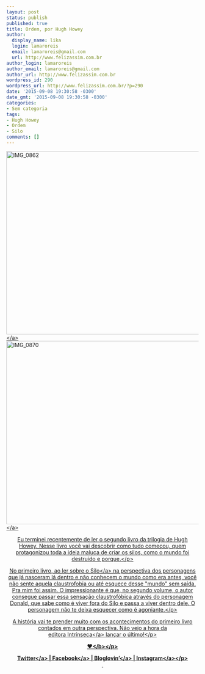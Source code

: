 ```yaml
---
layout: post
status: publish
published: true
title: Ordem, por Hugh Howey
author:
  display_name: lika
  login: lamaroreis
  email: lamaroreis@gmail.com
  url: http://www.felizassim.com.br
author_login: lamaroreis
author_email: lamaroreis@gmail.com
author_url: http://www.felizassim.com.br
wordpress_id: 290
wordpress_url: http://www.felizassim.com.br/?p=290
date: '2015-09-08 19:30:58 -0300'
date_gmt: '2015-09-08 19:30:58 -0300'
categories:
- Sem categoria
tags:
- Hugh Howey
- Ordem
- Silo
comments: []
---
```

<p><a href="http:&#47;&#47;52.88.2.168&#47;wp-content&#47;uploads&#47;2015&#47;09&#47;IMG_0862.jpg"><img class="aligncenter wp-image-292 size-large" src="http:&#47;&#47;52.88.2.168&#47;wp-content&#47;uploads&#47;2015&#47;09&#47;IMG_0862-1024x768.jpg" alt="IMG_0862" width="640" height="480" &#47;><&#47;a> <a href="http:&#47;&#47;52.88.2.168&#47;wp-content&#47;uploads&#47;2015&#47;09&#47;IMG_0870.jpg"><img class="aligncenter wp-image-293 size-large" src="http:&#47;&#47;52.88.2.168&#47;wp-content&#47;uploads&#47;2015&#47;09&#47;IMG_0870-1024x768.jpg" alt="IMG_0870" width="640" height="480" &#47;><&#47;a></p>
<p style="text-align: center;">Eu terminei recentemente de ler o segundo livro da trilogia de Hugh Howey.&nbsp;Nesse livro voc&ecirc; vai descobrir como tudo come&ccedil;ou, quem protagonizou toda a ideia maluca de criar os silos, como o mundo foi destru&iacute;do e porque.<&#47;p></p>
<p style="text-align: center;">No primeiro livro, ao ler sobre&nbsp;o <a href="http:&#47;&#47;www.felizassim.com.br&#47;silo-por-hugh-howey&#47;" target="_blank">Silo<&#47;a> na&nbsp;perspectiva dos personagens que j&aacute; nasceram l&aacute; dentro e n&atilde;o conhecem o mundo como era antes, voc&ecirc; n&atilde;o sente aquela claustrofobia ou at&eacute; esquece desse "mundo" sem sa&iacute;da. Pra mim foi assim. O impressionante &eacute; que, no segundo volume, o autor consegue passar essa sensa&ccedil;&atilde;o claustrof&oacute;bica atrav&eacute;s do personagem Donald, que&nbsp;sabe como &eacute; viver fora do Silo e passa a viver dentro dele. O personagem n&atilde;o te deixa esquecer como &eacute; agoniante.<&#47;p></p>
<p style="text-align: center;">A hist&oacute;ria vai te prender muito&nbsp;com os acontecimentos do primeiro livro contados em&nbsp;outra perspectiva. N&atilde;o vejo a hora da editora&nbsp;<a href="http:&#47;&#47;www.intrinseca.com.br&#47;ordem&#47;" target="_blank">Intr&iacute;nseca<&#47;a>&nbsp;lan&ccedil;ar o &uacute;ltimo!<&#47;p></p>
<p style="text-align: center;"><b>&hearts;<&#47;b><&#47;p></p>
<p style="text-align: center;"><a href="https:&#47;&#47;twitter.com&#47;lettiicee" target="_blank">Twitter<&#47;a>&nbsp;|&nbsp;<a href="http:&#47;&#47;www.facebook.com&#47;blogfelizassim" target="_blank">Facebook<&#47;a>&nbsp;|&nbsp;<a href="https:&#47;&#47;www.bloglovin.com&#47;blogs&#47;feliz-assim-14224049" target="_blank">Bloglovin&rsquo;<&#47;a>&nbsp;|&nbsp;<a href="http:&#47;&#47;instagram.com&#47;lettiicee" target="_blank">Instagram<&#47;a><&#47;p><br />
&nbsp;</p>
